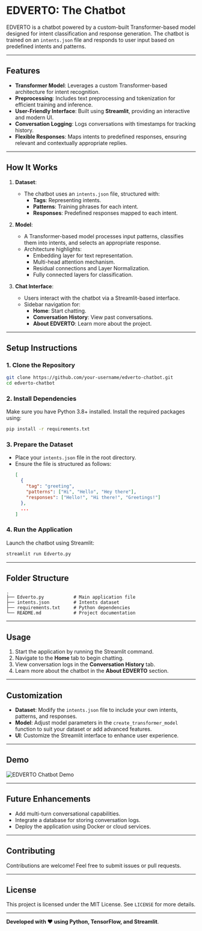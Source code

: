 # **EDVERTO: The Chatbot**

EDVERTO is a chatbot powered by a custom-built Transformer-based model designed for intent classification and response generation. The chatbot is trained on an `intents.json` file and responds to user input based on predefined intents and patterns.

---

## **Features**
- **Transformer Model**: Leverages a custom Transformer-based architecture for intent recognition.
- **Preprocessing**: Includes text preprocessing and tokenization for efficient training and inference.
- **User-Friendly Interface**: Built using **Streamlit**, providing an interactive and modern UI.
- **Conversation Logging**: Logs conversations with timestamps for tracking history.
- **Flexible Responses**: Maps intents to predefined responses, ensuring relevant and contextually appropriate replies.

---

## **How It Works**
1. **Dataset**: 
   - The chatbot uses an `intents.json` file, structured with:
     - **Tags**: Representing intents.
     - **Patterns**: Training phrases for each intent.
     - **Responses**: Predefined responses mapped to each intent.
     
2. **Model**:
   - A Transformer-based model processes input patterns, classifies them into intents, and selects an appropriate response.
   - Architecture highlights:
     - Embedding layer for text representation.
     - Multi-head attention mechanism.
     - Residual connections and Layer Normalization.
     - Fully connected layers for classification.

3. **Chat Interface**:
   - Users interact with the chatbot via a Streamlit-based interface.
   - Sidebar navigation for:
     - **Home**: Start chatting.
     - **Conversation History**: View past conversations.
     - **About EDVERTO**: Learn more about the project.

---

## **Setup Instructions**
### **1. Clone the Repository**
```bash
git clone https://github.com/your-username/edverto-chatbot.git
cd edverto-chatbot
```

### **2. Install Dependencies**
Make sure you have Python 3.8+ installed. Install the required packages using:
```bash
pip install -r requirements.txt
```

### **3. Prepare the Dataset**
- Place your `intents.json` file in the root directory.
- Ensure the file is structured as follows:
  ```json
  [
    {
      "tag": "greeting",
      "patterns": ["Hi", "Hello", "Hey there"],
      "responses": ["Hello!", "Hi there!", "Greetings!"]
    },
    ...
  ]
  ```

### **4. Run the Application**
Launch the chatbot using Streamlit:
```bash
streamlit run Edverto.py
```

---

## **Folder Structure**
```
.
├── Edverto.py           # Main application file
├── intents.json         # Intents dataset
├── requirements.txt     # Python dependencies
└── README.md            # Project documentation
```

---

## **Usage**
1. Start the application by running the Streamlit command.
2. Navigate to the **Home** tab to begin chatting.
3. View conversation logs in the **Conversation History** tab.
4. Learn more about the chatbot in the **About EDVERTO** section.

---

## **Customization**
- **Dataset**: Modify the `intents.json` file to include your own intents, patterns, and responses.
- **Model**: Adjust model parameters in the `create_transformer_model` function to suit your dataset or add advanced features.
- **UI**: Customize the Streamlit interface to enhance user experience.

---

## **Demo**
![EDVERTO Chatbot Demo]([https://via.placeholder.com/800x400.png](https://github.com/Abhijat-M/chatbot_edverto/blob/main/demo.png))

---

## **Future Enhancements**
- Add multi-turn conversational capabilities.
- Integrate a database for storing conversation logs.
- Deploy the application using Docker or cloud services.

---

## **Contributing**
Contributions are welcome! Feel free to submit issues or pull requests.

---

## **License**
This project is licensed under the MIT License. See `LICENSE` for more details.

---

**Developed with ❤️ using Python, TensorFlow, and Streamlit**.
